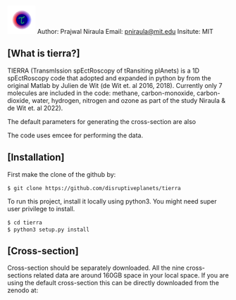 ![plot](./logo/LogoLR.png)
Author: Prajwal Niraula
Email: pniraula@mit.edu
Insitute: MIT

## [What is tierra?]
TIERRA (TransmIssion spEctRoscopy of tRansiting plAnets) is a 1D spEctRoscopy code that  adopted and expanded in python by from the original Matlab by Julien de Wit (de Wit et. al 2016, 2018). Currently only 7 molecules are included in the code: methane, carbon-monoxide, carbon-dioxide, water, hydrogen, nitrogen and ozone as part of the study Niraula & de Wit et. al 2022).

The default parameters for generating the cross-section are also

The code uses emcee for performing the data.

## [Installation]

First make the clone of the github by:
```
$ git clone https://github.com/disruptiveplanets/tierra
```

To run this project, install it locally using python3. You might need super user privilege to install.

```
$ cd tierra
$ python3 setup.py install
```


## [Cross-section]

Cross-section should be separately downloaded. All the nine cross-sections related data are around 160GB space in your local space. If you are using the default cross-section this can be directly downloaded from the zenodo at:
